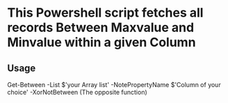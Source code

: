 # This Powershell script fetches all records Between Maxvalue and Minvalue within a given Column

## Usage

Get-Between -List $'your Array list' -NotePropertyName $'Column of your choice' -XorNotBetween (The opposite function)
